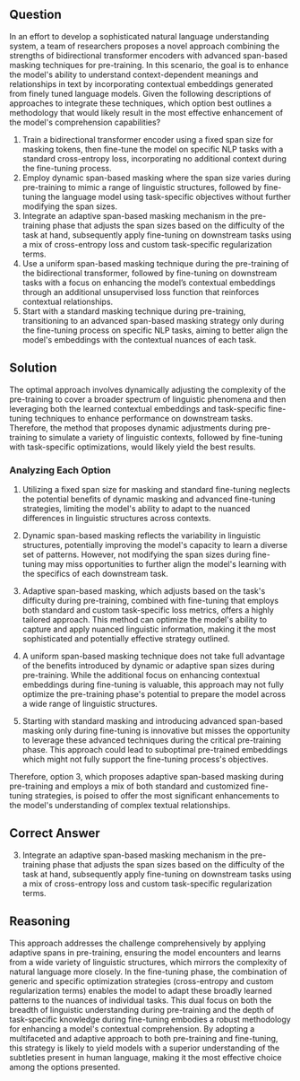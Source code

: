## Question
In an effort to develop a sophisticated natural language understanding system, a team of researchers proposes a novel approach combining the strengths of bidirectional transformer encoders with advanced span-based masking techniques for pre-training. In this scenario, the goal is to enhance the model's ability to understand context-dependent meanings and relationships in text by incorporating contextual embeddings generated from finely tuned language models. Given the following descriptions of approaches to integrate these techniques, which option best outlines a methodology that would likely result in the most effective enhancement of the model's comprehension capabilities?

1. Train a bidirectional transformer encoder using a fixed span size for masking tokens, then fine-tune the model on specific NLP tasks with a standard cross-entropy loss, incorporating no additional context during the fine-tuning process.
2. Employ dynamic span-based masking where the span size varies during pre-training to mimic a range of linguistic structures, followed by fine-tuning the language model using task-specific objectives without further modifying the span sizes.
3. Integrate an adaptive span-based masking mechanism in the pre-training phase that adjusts the span sizes based on the difficulty of the task at hand, subsequently apply fine-tuning on downstream tasks using a mix of cross-entropy loss and custom task-specific regularization terms.
4. Use a uniform span-based masking technique during the pre-training of the bidirectional transformer, followed by fine-tuning on downstream tasks with a focus on enhancing the model’s contextual embeddings through an additional unsupervised loss function that reinforces contextual relationships.
5. Start with a standard masking technique during pre-training, transitioning to an advanced span-based masking strategy only during the fine-tuning process on specific NLP tasks, aiming to better align the model's embeddings with the contextual nuances of each task.

## Solution
The optimal approach involves dynamically adjusting the complexity of the pre-training to cover a broader spectrum of linguistic phenomena and then leveraging both the learned contextual embeddings and task-specific fine-tuning techniques to enhance performance on downstream tasks. Therefore, the method that proposes dynamic adjustments during pre-training to simulate a variety of linguistic contexts, followed by fine-tuning with task-specific optimizations, would likely yield the best results.

### Analyzing Each Option
1. Utilizing a fixed span size for masking and standard fine-tuning neglects the potential benefits of dynamic masking and advanced fine-tuning strategies, limiting the model's ability to adapt to the nuanced differences in linguistic structures across contexts.

2. Dynamic span-based masking reflects the variability in linguistic structures, potentially improving the model's capacity to learn a diverse set of patterns. However, not modifying the span sizes during fine-tuning may miss opportunities to further align the model's learning with the specifics of each downstream task.

3. Adaptive span-based masking, which adjusts based on the task's difficulty during pre-training, combined with fine-tuning that employs both standard and custom task-specific loss metrics, offers a highly tailored approach. This method can optimize the model's ability to capture and apply nuanced linguistic information, making it the most sophisticated and potentially effective strategy outlined.

4. A uniform span-based masking technique does not take full advantage of the benefits introduced by dynamic or adaptive span sizes during pre-training. While the additional focus on enhancing contextual embeddings during fine-tuning is valuable, this approach may not fully optimize the pre-training phase's potential to prepare the model across a wide range of linguistic structures.

5. Starting with standard masking and introducing advanced span-based masking only during fine-tuning is innovative but misses the opportunity to leverage these advanced techniques during the critical pre-training phase. This approach could lead to suboptimal pre-trained embeddings which might not fully support the fine-tuning process's objectives.

Therefore, option 3, which proposes adaptive span-based masking during pre-training and employs a mix of both standard and customized fine-tuning strategies, is poised to offer the most significant enhancements to the model's understanding of complex textual relationships.

## Correct Answer
3. Integrate an adaptive span-based masking mechanism in the pre-training phase that adjusts the span sizes based on the difficulty of the task at hand, subsequently apply fine-tuning on downstream tasks using a mix of cross-entropy loss and custom task-specific regularization terms.

## Reasoning
This approach addresses the challenge comprehensively by applying adaptive spans in pre-training, ensuring the model encounters and learns from a wide variety of linguistic structures, which mirrors the complexity of natural language more closely. In the fine-tuning phase, the combination of generic and specific optimization strategies (cross-entropy and custom regularization terms) enables the model to adapt these broadly learned patterns to the nuances of individual tasks. This dual focus on both the breadth of linguistic understanding during pre-training and the depth of task-specific knowledge during fine-tuning embodies a robust methodology for enhancing a model's contextual comprehension. By adopting a multifaceted and adaptive approach to both pre-training and fine-tuning, this strategy is likely to yield models with a superior understanding of the subtleties present in human language, making it the most effective choice among the options presented.
